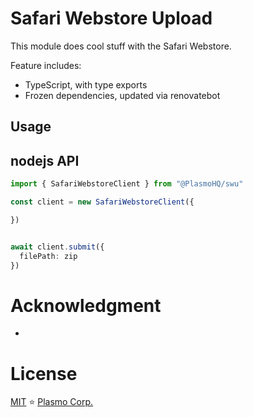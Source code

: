 # Safari Webstore Upload

This module does cool stuff with the Safari Webstore.

Feature includes:

- TypeScript, with type exports
- Frozen dependencies, updated via renovatebot

## Usage

## nodejs API

```ts
import { SafariWebstoreClient } from "@PlasmoHQ/swu"

const client = new SafariWebstoreClient({

})


await client.submit({
  filePath: zip
})
```

# Acknowledgment

- 

# License

[MIT](./license) ⭐ [Plasmo Corp.](https://plasmo.com)
